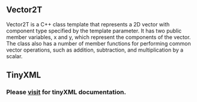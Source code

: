 ## Vector2T

Vector2T is a C++ class template that represents a 2D vector with component type specified by the template parameter.
It has two public member variables, x and y, which represent the components of the vector.
The class also has a number of member functions for performing common vector operations, such as addition, subtraction, and multiplication by a scalar.

## TinyXML
### Please <a href = "https://leethomason.github.io/tinyxml2/classtinyxml2_1_1_x_m_l_document.html">visit</a> for tinyXML documentation.

